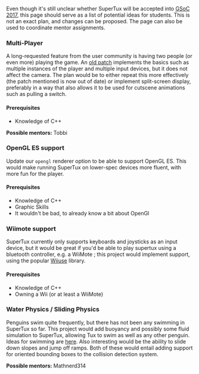 Even though it's still unclear whether SuperTux will be accepted into
[GSoC 2017](https://summerofcode.withgoogle.com/), this page should serve as a
list of potential ideas for students. This is not an exact plan, and changes can
be proposed. The page can also be used to coordinate mentor assignments.

### Multi-Player

A long-requested feature from the user community is having two people (or even more)
playing the game. An [old patch](https://github.com/SuperTux/supertux/blob/master/contrib/supertux-coop.diff)
implements the basics such as multiple instances of the player and multiple input devices,
but it does not affect the camera. The plan would be to either repeat this more
effectively (the patch mentioned is now out of date) or implement split-screen display,
preferably in a way that also allows it to be used for cutscene animations such as
pulling a switch.
#### Prerequisites
  * Knowledge of C++
 
  
**Possible mentors:** Tobbi


### OpenGL ES support

Update our `opengl` renderer option to be able to support OpenGL ES. This would
make running SuperTux on lower-spec devices more fluent, with more fun for the
player. 
#### Prerequisites
  * Knowledge of C++
  * Graphic Skills
  * It wouldn't be bad, to already know a bit about OpenGl

### Wiimote support

SuperTux currently only supports keyboards and joysticks as an input device, but it would be great if you'd be able to play supertux using a bluetooth controller, e.g. a WiiMote ; this project would implement support, using the popular [Wiiuse](https://github.com/rpavlik/wiiuse) library. 
#### Prerequisites
  * Knowledge of C++
  * Owning a Wii (or at least a WiiMote)

### Water Physics / Sliding Physics

Penguins swim quite frequently, but there has not been any swimming in SuperTux so far. This project would add buoyancy and possibly some fluid simulation to SuperTux, allowing Tux to swim as well as any other penguin. Ideas for swimming are [here](http://supertux.lethargik.org/wiki/Swimming). Also interesting would be the ability to slide down slopes and jump off ramps. Both of these would entail adding support for oriented bounding boxes to the collision detection system.

**Possible mentors:** Mathnerd314

